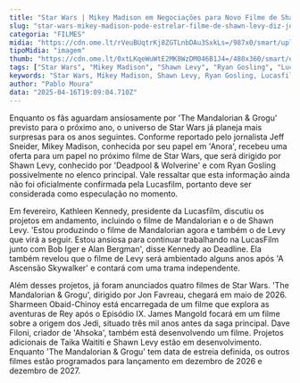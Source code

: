 ```yaml
---
title: "Star Wars | Mikey Madison em Negociações para Novo Filme de Shawn Levy"
slug: "star-wars-mikey-madison-pode-estrelar-filme-de-shawn-levy-diz-jornalista"
categoria: "FILMES"
midia: "https://cdn.ome.lt/rVeuBUqtrKj8ZGTLnbDAu3SxkLs=/987x0/smart/uploads/conteudo/fotos/mikey-madison-star-wars.png"
tipoMidia: "imagem"
thumb: "https://cdn.ome.lt/0xtLKqeWuWtE2MK8WzDM046B1J4=/480x360/smart/extras/conteudos/anora-mikey_1oixaDF.jpg"
tags: ["Star Wars", "Mikey Madison", "Shawn Levy", "Ryan Gosling", "Lucasfilm", "Kathleen Kennedy", "The Mandalorian & Grogu", "filmes Star Wars"]
keywords: "Star Wars, Mikey Madison, Shawn Levy, Ryan Gosling, Lucasfilm, Kathleen Kennedy, The Mandalorian & Grogu, filmes Star Wars"
author: "Pablo Moura"
data: "2025-04-16T19:09:04.710Z"
---
```


Enquanto os fãs aguardam ansiosamente por 'The Mandalorian & Grogu' previsto para o próximo ano, o universo de Star Wars já planeja mais surpresas para os anos seguintes. Conforme reportado pelo jornalista Jeff Sneider, Mikey Madison, conhecida por seu papel em 'Anora', recebeu uma oferta para um papel no próximo filme de Star Wars, que será dirigido por Shawn Levy, conhecido por 'Deadpool & Wolverine' e com Ryan Gosling possivelmente no elenco principal. Vale ressaltar que esta informação ainda não foi oficialmente confirmada pela Lucasfilm, portanto deve ser considerada como especulação no momento.

Em fevereiro, Kathleen Kennedy, presidente da Lucasfilm, discutiu os projetos em andamento, incluindo o filme de Mandalorian e o de Shawn Levy. 'Estou produzindo o filme de Mandalorian agora e também o de Levy que virá a seguir. Estou ansiosa para continuar trabalhando na LucasFilm junto com Bob Iger e Alan Bergman', disse Kennedy ao Deadline. Ela também revelou que o filme de Levy será ambientado alguns anos após 'A Ascensão Skywalker' e contará com uma trama independente.

Além desses projetos, já foram anunciados quatro filmes de Star Wars. 'The Mandalorian & Grogu', dirigido por Jon Favreau, chegará em maio de 2026. Sharmeen Obaid-Chinoy está encarregada de um filme que explora as aventuras de Rey após o Episódio IX. James Mangold focará em um filme sobre a origem dos Jedi, situado três mil anos antes da saga principal. Dave Filoni, criador de 'Ahsoka', também está desenvolvendo um filme. Projetos adicionais de Taika Waititi e Shawn Levy estão em desenvolvimento. Enquanto 'The Mandalorian & Grogu' tem data de estreia definida, os outros filmes estão programados para lançamento em dezembro de 2026 e dezembro de 2027.